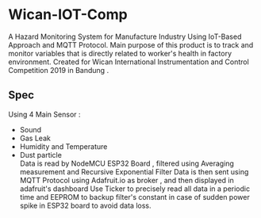 # Wican-IOT-Comp
A Hazard Monitoring System for Manufacture Industry Using IoT-Based Approach and MQTT Protocol.
Main purpose of this product is to track and monitor variables that is directly related to worker's health in factory environment.
Created for Wican International Instrumentation and Control Competition 2019 in Bandung .
## Spec
Using 4 Main Sensor :
- Sound 
- Gas Leak 
- Humidity and Temperature
- Dust particle <br>
Data is read by NodeMCU ESP32 Board , filtered using Averaging measurement and Recursive Exponential Filter
Data is then sent using MQTT Protocol using Adafruit.io as broker , and then displayed in adafruit's dashboard 
Use Ticker to precisely read all data in a periodic time and EEPROM to backup filter's constant in case of sudden power spike in ESP32 board to avoid data loss.
